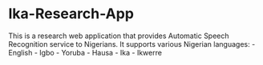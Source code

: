 # Ika-Research-App
This is a research web application that provides Automatic Speech Recognition service to Nigerians.
It supports various Nigerian languages:
    - English
    - Igbo
    - Yoruba
    - Hausa
    - Ika
    - Ikwerre